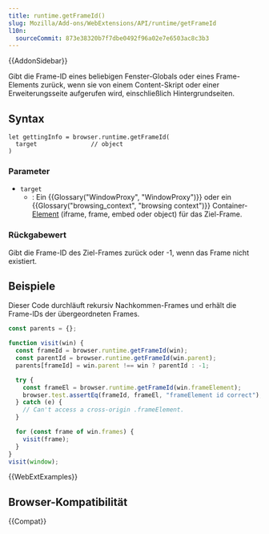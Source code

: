 ```yaml
---
title: runtime.getFrameId()
slug: Mozilla/Add-ons/WebExtensions/API/runtime/getFrameId
l10n:
  sourceCommit: 873e38320b7f7dbe0492f96a02e7e6503ac8c3b3
---
```


{{AddonSidebar}}

Gibt die Frame-ID eines beliebigen Fenster-Globals oder eines Frame-Elements zurück, wenn sie von einem Content-Skript oder einer Erweiterungsseite aufgerufen wird, einschließlich Hintergrundseiten.

## Syntax

```js-nolint
let gettingInfo = browser.runtime.getFrameId(
  target               // object
)
```

### Parameter

- `target`
  - : Ein {{Glossary("WindowProxy", "WindowProxy")}} oder ein {{Glossary("browsing_context", "browsing context")}} Container-[Element](/de/docs/Web/API/Element) (iframe, frame, embed oder object) für das Ziel-Frame.

### Rückgabewert

Gibt die Frame-ID des Ziel-Frames zurück oder -1, wenn das Frame nicht existiert.

## Beispiele

Dieser Code durchläuft rekursiv Nachkommen-Frames und erhält die Frame-IDs der übergeordneten Frames.

```js
const parents = {};

function visit(win) {
  const frameId = browser.runtime.getFrameId(win);
  const parentId = browser.runtime.getFrameId(win.parent);
  parents[frameId] = win.parent !== win ? parentId : -1;

  try {
    const frameEl = browser.runtime.getFrameId(win.frameElement);
    browser.test.assertEq(frameId, frameEl, "frameElement id correct");
  } catch (e) {
    // Can't access a cross-origin .frameElement.
  }

  for (const frame of win.frames) {
    visit(frame);
  }
}
visit(window);
```

{{WebExtExamples}}

## Browser-Kompatibilität

{{Compat}}
